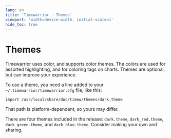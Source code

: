 ```yaml
---
lang: en
title: 'Timewarrior - Themes'
viewport: 'width=device-width, initial-scale=1'
hide_toc: true
---
```


# Themes

Timewarrior uses color, and supports color themes.
The colors are used for assorted highlighting, and for coloring tags on charts.
Themes are optional, but can improve your experience.

To use a theme, you need a line added to your `~/.timewarrior/timewarrior.cfg` file, like this:

```
import /usr/local/share/doc/timew/themes/dark.theme
```

That path is platform-dependent, so yours may differ.

There are four themes included in the release: `dark.theme`, `dark_red.theme`, `dark_green.theme`, and `dark_blue.theme`.
Consider making your own and sharing.
